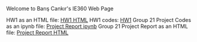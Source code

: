 Welcome to Barış Cankır's IE360 Web Page

HW1 as an HTML file: [HW1 HTML](IE360-HW1.html)
HW1 codes: [HW1](HW1)
Group 21 Project Codes as an ipynb file: [Project Report ipynb](IE360_Group21_ProjectReport.ipynb)
Group 21 Project Report as an HTML file: [Project Report HTML](IE360_Group21_ProjectReport.html)
